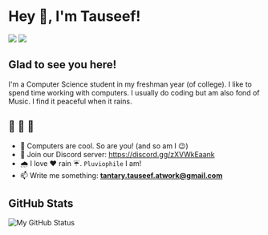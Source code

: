 # Hey 👋, I'm Tauseef!
<a href="https://www.instagram.com/tauseef_hilal"><img src="https://img.shields.io/badge/Instagram-E4405F?style=for-the-badge&logo=instagram&logoColor=white"></a>    <a href="https://twitter.com/_tauseef_hilal_"><img src="https://img.shields.io/badge/Twitter-1DA1F2?style=for-the-badge&logo=twitter&logoColor=white"></a>

## Glad to see you here!
I'm a Computer Science student in my freshman year (of college). I like to spend time working with computers. I usually do coding but am also fond of Music. I find it peaceful when it rains.


## 🚥 🚥 🚥
- 🔭 Computers are cool. So are you! (and so am I 😉)
- 🤖 Join our Discord server: https://discord.gg/zXVWkEaank
- 🌧 I love ❤️ rain ☔️. `Pluviophile` I am!
- 📫 Write me something: **tantary.tauseef.atwork@gmail.com**

## GitHub Stats
![My GitHub Status](https://github-readme-stats.vercel.app/api?username=Tauseef-Hilal&show_icons=true&theme=radical)
